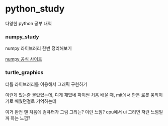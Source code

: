 # python_study

다양한 python 공부 내역


### numpy_study

numpy 라이브러리 한번 정리해보기

[numpy 공식 사이트](http://www.numpy.org)


### turtle_graphics

터틀 라이브러리를 이용해서 그래픽 구현하기

이런게 있는줄 몰랐었는데, 디게 재밌네
파이썬 처음 배울 때, mit에서 만든 로봇 움직이기로 배웠던걸로 기억하는데

이거 완전 맨 처음에 컴퓨터가 그림 그리는? 이런 느낌? cpu에서 ui 그리면 저런 느낌일까 하는 느낌?


